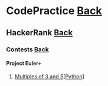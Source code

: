 # CodePractice [Back](https://blog.fish-404.icu/CodePractice/)

## HackerRank [Back](https://blog.fish-404.icu/CodePractice/HackerRank/)

### Contests [Back](https://blog.fish-404.icu/CodePractice/HackerRank/Contests/)

#### Project Euler+ 
1. [Multiples of 3 and 5](https://blog.fish-404.icu/CodePractice/HackerRank/Contests/Project%20Euler+/Multiples%203and%205/)[[Python](https://github.com/fish-404/CodePractice/blob/main/HackerRank/Contests/Project%20Euler%2B/Multiples%20of%203%20and%205/Multiple%20of%203%20and%205.py)]
